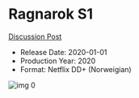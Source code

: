# Ragnarok S1

[Discussion Post](https://www.avsforum.com/threads/bass-eq-for-filtered-movies.2995212/post-59203538)

* Release Date: 2020-01-01
* Production Year: 2020
* Format: Netflix DD+ (Norweigian)

![img 0](https://i.imgur.com/n0dXWhb.jpg)

